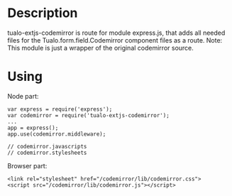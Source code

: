 Description
===========

tualo-extjs-codemirror is route for module express.js, that adds all needed files for the Tualo.form.field.Codemirror component files as a route.
Note: This module is just a wrapper of the original codemirror source.

Using
=====

Node part:

	var express = require('express');
	var codemirror = require('tualo-extjs-codemirror');
	...
	app = express();
	app.use(codemirror.middleware);
	
	// codemirror.javascripts 
	// codemirror.stylesheets 

Browser part:

	<link rel="stylesheet" href="/codemirror/lib/codemirror.css">
	<script src="/codemirror/lib/codemirror.js"></script>
